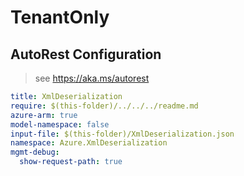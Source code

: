 # TenantOnly
## AutoRest Configuration

> see https://aka.ms/autorest

``` yaml
title: XmlDeserialization
require: $(this-folder)/../../../readme.md
azure-arm: true
model-namespace: false
input-file: $(this-folder)/XmlDeserialization.json
namespace: Azure.XmlDeserialization
mgmt-debug:
  show-request-path: true
```

